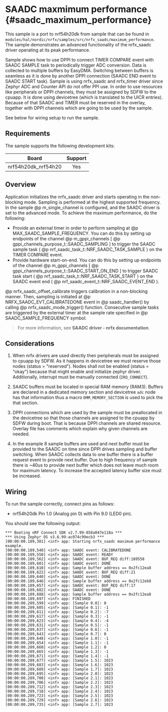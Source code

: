 # SAADC maxmimum performance {#saadc_maximum_performance}

This sample is a port to nrf54h20dk from sample that can be found in
``modules/hal/nordic/nrfx/samples/src/nrfx_saadc/maximum_performance``.
The sample demonstrates an advanced functionality of the nrfx_saadc driver operating at its peak performance.

Sample shows how to use DPPI to connect TIMER COMPARE event with SAADC SAMPLE task to
periodically trigger ADC conversion. Data is collected to multiple buffers by EasyDMA.
Switching between buffers is seamless as it is done by another DPPI connection (SAADC END
event to SAADC START task). Sample is using nrfx_saadc and nrfx_timer driver since
Zephyr ADC and Counter API do not offer PPI use. In order to use resources like
peripherals or DPPI channels, they must be assigned by SDFW to the cpuapp. It is done
using devicetree (which is translated to the UICR entries). Because of that
SAADC and TIMER must be reserved in the overlay, together with DPPI channels which
are going to be used by the sample.

See below for wiring setup to run the sample.

## Requirements

The sample supports the following development kits:

| **Board**           | **Support** |
|---------------------|:-----------:|
| nrf54h20dk_nrf54h20 |     Yes     |

## Overview

Application initializes the nrfx_saadc driver and starts operating in the non-blocking mode.
Sampling is performed at the highest supported frequency.
In the sample @p m_single_channel is configured, and the SAADC driver is set to the advanced mode.
To achieve the maximum performance, do the following:
- Provide an external timer in order to perform sampling at @p MAX_SAADC_SAMPLE_FREQUENCY.
  You can do this by setting up endpoints of the channel @p m_gppi_channels [ @p gppi_channels_purpose_t::SAADC_SAMPLING ] to trigger the SAADC sample task ( @p nrf_saadc_task_t::NRF_SAADC_TASK_SAMPLE ) on the TIMER COMPARE event.
- Provide hardware start-on-end.
  You can do this by setting up endpoints of the channel @p m_gppi_channels [ @p gppi_channels_purpose_t::SAADC_START_ON_END ] to trigger SAADC task start ( @p nrf_saadc_task_t::NRF_SAADC_TASK_START ) on the SAADC event end ( @p nrf_saadc_event_t::NRF_SAADC_EVENT_END ).

@p nrfx_saadc_offset_calibrate triggers calibration in a non-blocking manner.
Then, sampling is initiated at @p NRFX_SAADC_EVT_CALIBRATEDONE event in @p saadc_handler() by calling @p nrfx_saadc_mode_trigger() function.
Consecutive sample tasks are triggered by the external timer at the sample rate specified in @p SAADC_SAMPLE_FREQUENCY symbol.

> For more information, see **SAADC driver - nrfx documentation**.

## Considerations

1. When nrfx drivers are used directly then peripherals must be assigned to cpuapp by
  SDFW. As it happens in devicetree we must reserve those nodes (status = "reserved").
  Nodes shall not be enabled (status = "okay") because that might enable and initialize
  zephyr driver. Additionally, interrupt must be manually connected (``IRQ_CONNECT``).

2. SAADC buffers must be located in special RAM memory (RAM3). Buffers are declared in
  a dedicated memory section and devicetree ``adc`` node has that information thus
  a macro ``DMM_MEMORY_SECTION`` is used to pick the that section.

3. DPPI connections which are used by the sample must be preallocated in the devicetree
  so that those channels are assigned to the cpuapp by SDFW during boot. That is because
  DPPI channels are shared resource. Overlay file has comments which explain why
  given channels are needed.

4. In the example 8 sample buffers are used and next buffer must be provided to the
  SAADC on time since DPPI drives sampling and buffer switching. When SAADC collects
  data to one buffer there is a buffer request event to provide next buffer. Due
  to high frequency of sample there is ~40us to provide next buffer which does not
  leave much room for maximum latency. To increase the accepted latency buffer
  size must be increased.

## Wiring

To run the sample correctly, connect pins as follows:
- nrf54h20dk Pin 1.0 (Analog pin 0) with Pin 9.0 (LED0 pin).

You should see the following output:

```
*** Booting nRF Connect SDK v2.7.99-858a047e118a ***
*** Using Zephyr OS v3.6.99-ac074c99ecb3 ***
[00:00:00.189,381] <inf> app: Starting nrfx_saadc maximum performance example.
[00:00:00.189,540] <inf> app: SAADC event: CALIBRATEDONE
[00:00:00.189,550] <inf> app: SAADC event: READY
[00:00:00.189,562] <inf> app: SAADC event: BUF_REQ diff:189558
[00:00:00.189,601] <inf> app: SAADC event: DONE
[00:00:00.189,610] <inf> app: Sample buffer address == 0x2fc12ea8
[00:00:00.189,622] <inf> app: SAADC event: BUF_REQ diff:21
[00:00:00.189,640] <inf> app: SAADC event: DONE
[00:00:00.189,646] <inf> app: Sample buffer address == 0x2fc12eb8
[00:00:00.189,657] <inf> app: SAADC event: BUF_REQ diff:17
[00:00:00.189,682] <inf> app: SAADC event: DONE
[00:00:00.189,688] <inf> app: Sample buffer address == 0x2fc12ea8
[00:00:00.189,697] <inf> app: FINISHED
[00:00:00.289,599] <inf> app: [Sample 0.0]: 0
[00:00:00.289,605] <inf> app: [Sample 0.1]: -1
[00:00:00.289,611] <inf> app: [Sample 0.2]: -7
[00:00:00.289,617] <inf> app: [Sample 0.3]: -1
[00:00:00.289,623] <inf> app: [Sample 0.4]: -4
[00:00:00.289,631] <inf> app: [Sample 0.5]: -1
[00:00:00.289,637] <inf> app: [Sample 0.6]: -1
[00:00:00.289,643] <inf> app: [Sample 0.7]: 0
[00:00:00.289,648] <inf> app: [Sample 1.0]: -1
[00:00:00.289,654] <inf> app: [Sample 1.1]: -1
[00:00:00.289,660] <inf> app: [Sample 1.2]: 0
[00:00:00.289,665] <inf> app: [Sample 1.3]: -1
[00:00:00.289,671] <inf> app: [Sample 1.4]: -1
[00:00:00.289,677] <inf> app: [Sample 1.5]: 1023
[00:00:00.289,683] <inf> app: [Sample 1.6]: 1023
[00:00:00.289,689] <inf> app: [Sample 1.7]: 1023
[00:00:00.289,695] <inf> app: [Sample 2.0]: 1023
[00:00:00.289,700] <inf> app: [Sample 2.1]: 1023
[00:00:00.289,706] <inf> app: [Sample 2.2]: 1023
[00:00:00.289,712] <inf> app: [Sample 2.3]: 1023
[00:00:00.289,718] <inf> app: [Sample 2.4]: 1023
[00:00:00.289,723] <inf> app: [Sample 2.5]: 1023
[00:00:00.289,729] <inf> app: [Sample 2.6]: 1023
[00:00:00.289,735] <inf> app: [Sample 2.7]: 1023

```
